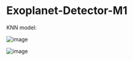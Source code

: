 # Exoplanet-Detector-M1
 KNN model:

 ![image](https://github.com/user-attachments/assets/43519309-2f10-4531-9a10-37dc2c7a5b48)

![image](https://github.com/user-attachments/assets/31a72ffd-5bfe-4b4d-a275-cc1babaddfa5)
